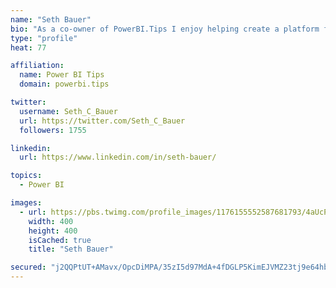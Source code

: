 ```yaml
---
name: "Seth Bauer"
bio: "As a co-owner of PowerBI.Tips I enjoy helping create a platform for new and advanced users alike to learn and expand their skills and get the most out of Power BI."
type: "profile"
heat: 77

affiliation:
  name: Power BI Tips
  domain: powerbi.tips

twitter:
  username: Seth_C_Bauer
  url: https://twitter.com/Seth_C_Bauer
  followers: 1755

linkedin:
  url: https://www.linkedin.com/in/seth-bauer/

topics:
  - Power BI

images:
  - url: https://pbs.twimg.com/profile_images/1176155552587681793/4aUcPKoe_400x400.jpg
    width: 400
    height: 400
    isCached: true
    title: "Seth Bauer"

secured: "j2QQPtUT+AMavx/OpcDiMPA/35zI5d97MdA+4fDGLP5KimEJVMZ23tj9e64hbveW+nNggvlPaQXlE10mlAhrmj0x4YnNR0QjiiWkzpSYMHh3ciWElqu1KeeeWoAzaEHsystai5BntVGPVA4hC3VByoT7RsC/v+0zVusqCMPSGygmOgZPRWrqnBMLbPpDuuA6l/N8M+kVXpHflnUJMgwxhh+klQl9hEDAV5+MZT+jkVuVs+qi7irGNiCiO2xOOSQDt1uLDBuoyUY1l1NYkSZkSc9qkf1IK/7n88w4FepjWnEQFy4mRCgvnTGQL4boRBACEcCgOgt50P/UnvSdnLwZzzvhNcxa2uuJOqi2ELZV/RGralafAIM+tN2JN6HAIlEydH6O5wteiJOPXU21LyfUoodncwx/99Cz+Fld5vdIFS8=;MHehtaofx+aP7YGl6nDhJQ=="
---
```


